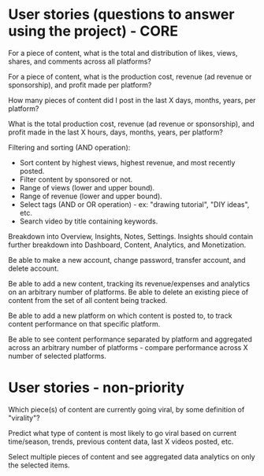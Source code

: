 # User stories (questions to answer using the project) - CORE 

For a piece of content, what is the total and distribution of likes, views, shares, and comments across all platforms? 

For a piece of content, what is the production cost, revenue (ad revenue or sponsorship), and profit made per platform? 

How many pieces of content did I post in the last X days, months, years, per platform? 

What is the total production cost, revenue (ad revenue or sponsorship), and profit made in the last X hours, days, months, years, per platform? 

Filtering and sorting (AND operation): 
- Sort content by highest views, highest revenue, and most recently posted. 
- Filter content by sponsored or not. 
- Range of views (lower and upper bound). 
- Range of revenue (lower and upper bound). 
- Select tags (AND or OR operation) - ex: "drawing tutorial", "DIY ideas", etc. 
- Search video by title containing keywords. 

Breakdown into Overview, Insights, Notes, Settings. Insights should contain further breakdown into Dashboard, Content, Analytics, and Monetization. 

Be able to make a new account, change password, transfer account, and delete account. 

Be able to add a new content, tracking its revenue/expenses and analytics on an arbitrary number of platforms. Be able to delete an existing piece of content from the set of all content being tracked. 

Be able to add a new platform on which content is posted to, to track content performance on that specific platform. 

Be able to see content performance separated by platform and aggregated across an arbitrary number of platforms - compare performance across X number of selected platforms. 

# User stories - non-priority 

Which piece(s) of content are currently going viral, by some definition of "virality"? 

Predict what type of content is most likely to go viral based on current time/season, trends, previous content data, last X videos posted, etc. 

Select multiple pieces of content and see aggregated data analytics on only the selected items. 



